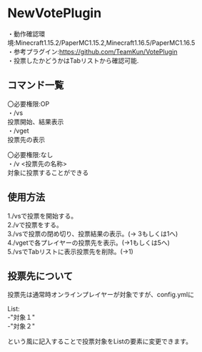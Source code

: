 # NewVotePlugin  
・動作確認環境:Minecraft1.15.2/PaperMC1.15.2,Minecraft1.16.5/PaperMC1.16.5  
・参考プラグイン:https://github.com/TeamKun/VotePlugin  
・投票したかどうかはTabリストから確認可能.
  
## コマンド一覧    
〇必要権限:OP  
・/vs  
投票開始、結果表示  
・/vget  
投票先の表示  
  
〇必要権限:なし  
・/v <投票先の名称>  
対象に投票することができる  
  
## 使用方法  
1./vsで投票を開始する。  
2./vで投票をする。  
3./vsで投票の閉め切り、投票結果の表示。(→ 3もしくは1へ)   
4./vgetで各プレイヤーの投票先を表示。(→1もしくは5へ)  
5./vsでTabリストに表示投票先を削除。(→1)
  
## 投票先について
投票先は通常時オンラインプレイヤーが対象ですが、config.ymlに
  
List:  
 -"対象１"  
 -"対象２"
   
という風に記入することで投票対象をListの要素に変更できます。
